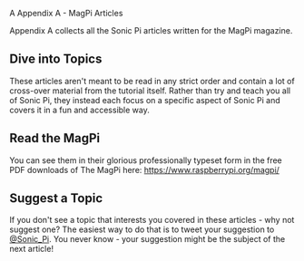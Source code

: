 A Appendix A - MagPi Articles

Appendix A collects all the Sonic Pi articles written for the MagPi
magazine.

## Dive into Topics

These articles aren't meant to be read in any strict order and contain a
lot of cross-over material from the tutorial itself. Rather than try and
teach you all of Sonic Pi, they instead each focus on a specific aspect
of Sonic Pi and covers it in a fun and accessible way.

## Read the MagPi

You can see them in their glorious professionally typeset form in the
free PDF downloads of The MagPi here: https://www.raspberrypi.org/magpi/

## Suggest a Topic

If you don't see a topic that interests you covered in these articles -
why not suggest one? The easiest way to do that is to tweet your
suggestion to [@Sonic_Pi](http://twitter.com/sonic_pi). You never know -
your suggestion might be the subject of the next article!
